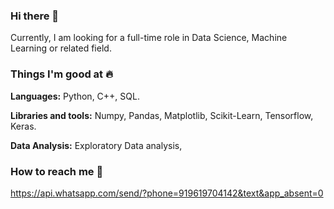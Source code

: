 ### Hi there 👋

Currently, I am looking for a full-time role in Data Science, Machine Learning or related field.

### Things I'm good at 🔥

**Languages:** Python, C++, SQL.

**Libraries and tools:** Numpy, Pandas, Matplotlib, Scikit-Learn, Tensorflow, Keras.

**Data Analysis:** Exploratory Data analysis, 

### How to reach me 📱
https://api.whatsapp.com/send/?phone=919619704142&text&app_absent=0


